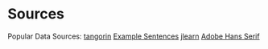 # Sources

Popular Data Sources: [tangorin](https://tangorin.com/about)
[Example Sentences](http://yourei.jp/)
[jlearn](https://jlearn.net/)
[Adobe Hans Serif](https://github.com/adobe-fonts/source-han-serif)
